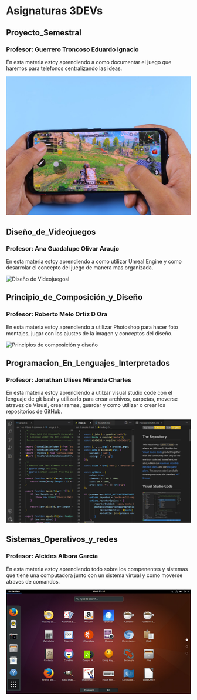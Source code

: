 # Asignaturas 3DEVs

## Proyecto_Semestral
### Profesor: Guerrero Troncoso Eduardo Ignacio

En esta materia estoy aprendiendo a como documentar el juego que haremos para telefonos centralizando las ideas.

![ProyectoSemestral](../assets/Proyectos.jpg)
## Diseño_de_Videojuegos
### Profesor: Ana Guadalupe Olivar Araujo

En esta materia estoy aprendiendo a como utilizar Unreal Engine y como desarrolar el concepto del juego de manera mas organizada.

![Diseño de Videojuegosl](../assets/Diseño.jpg)
## Principio_de_Composición_y_Diseño
### Profesor: Roberto Melo Ortiz D Ora

En esta materia estoy aprendiendo a utilizar Photoshop para hacer foto montajes, jugar con los ajustes de la imagen y conceptos del diseño.

![Principios de composición y diseño](assets/matematicas.jpg)
## Programacion_En_Lenguajes_Interpretados
### Profesor: Jonathan Ulises Miranda Charles

En esta materia estoy aprendiendo a utilzar visual studio code con el lenguaje de git bash y utilizarlo para crear archivos, carpetas, moverse atravez de Visual, crear ramas, guardar y como utilizar o crear los repositorios de GitHub.

![Programacion en lenguajes intepretados](../assets/Lenguajes.png)
## Sistemas_Operativos_y_redes
### Profesor: Alcides Albora Garcia

En esta materia estoy aprendiendo todo sobre los compenentes y sistemas que tiene una computadora junto con un sistema virtual y como moverse atraves de comandos.

![Sistemas Operativos y Redes](../assets/Sistema.jpg)
